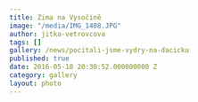 ```yaml
---
title: Zima na Vysočině
image: "/media/IMG_1408.JPG"
author: jitka-vetrovcova
tags: []
gallery: /news/pocitali-jsme-vydry-na-dacicku
published: true
date: 2016-05-18 20:30:52.000000000 Z
category: gallery
layout: photo
---
```

